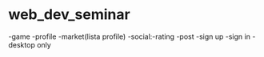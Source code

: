 # web_dev_seminar

-game
-profile
-market(lista profile)
-social:-rating
        -post
-sign up
-sign in
-desktop only